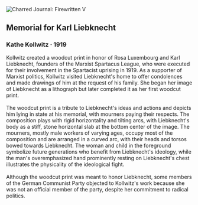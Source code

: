 <div class="artwork-of-the-day">
  <div class="container">
    <div class="img-wrapper">
      <img
        src="https://uploads5.wikiart.org/images/kathe-kollwitz/not_detected_235973.jpg!Large.jpg"
        alt="Charred Journal: Firewritten V" />
    </div>
    <div class="artwork-detail">
      <div class="artwork-origin"> 
        <h2 class="artwork-name">Memorial for Karl Liebknecht</h2>
        <h3 class="artist">
          Kathe Kollwitz
                    ·  1919
        </h3>
      </div>
      <p class="description">
        <span class="artwork-description-text ng-binding" ng-bind-html="viewModel.ArtworkOfTheDay.Description | unsafe">Kollwitz created a woodcut print in honor of Rosa Luxembourg and Karl Liebknecht, founders of the Marxist Spartacus League, who were executed for their involvement in the Spartacist uprising in 1919. As a supporter of Marxist politics, Kollwitz visited Liebknecht's home to offer condolences and made drawings of him at the request of his family. She began her image of Liebknecht as a lithograph but later completed it as her first woodcut print.<br><br>The woodcut print is a tribute to Liebknecht's ideas and actions and depicts him lying in state at his memorial, with mourners paying their respects. The composition plays with rigid horizontality and tilting arcs, with Liebknecht's body as a stiff, stone horizontal slab at the bottom center of the image. The mourners, mostly male workers of varying ages, occupy most of the composition and are arranged in a curved arc, with their heads and torsos bowed towards Liebknecht. The woman and child in the foreground symbolize future generations who benefit from Liebknecht's ideology, while the man's overemphasized hand prominently resting on Liebknecht's chest illustrates the physicality of the ideological fight.<br><br>Although the woodcut print was meant to honor Liebknecht, some members of the German Communist Party objected to Kollwitz's work because she was not an official member of the party, despite her commitment to radical politics.</span>
                        <div class="text-shadow-container" ng-show="showShadow" style=""></div>
      </p>
    </div>
  </div>

</div>
